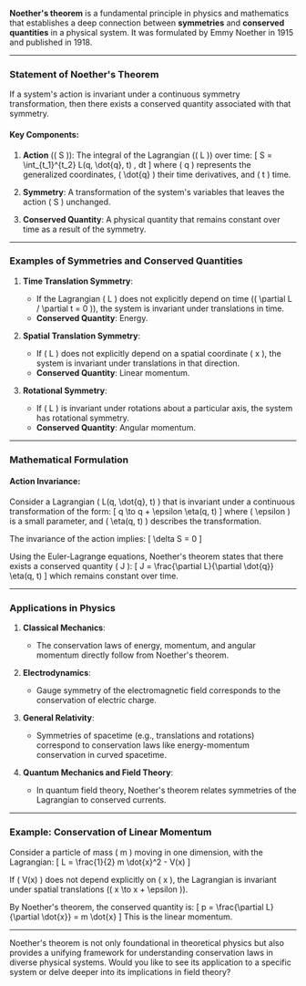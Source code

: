 **Noether's theorem** is a fundamental principle in physics and mathematics that establishes a deep connection between **symmetries** and **conserved quantities** in a physical system. It was formulated by Emmy Noether in 1915 and published in 1918.

---

### **Statement of Noether's Theorem**
If a system's action is invariant under a continuous symmetry transformation, then there exists a conserved quantity associated with that symmetry.

#### Key Components:
1. **Action** (\( S \)): The integral of the Lagrangian (\( L \)) over time:
   \[
   S = \int_{t_1}^{t_2} L(q, \dot{q}, t) \, dt
   \]
   where \( q \) represents the generalized coordinates, \( \dot{q} \) their time derivatives, and \( t \) time.

2. **Symmetry**: A transformation of the system's variables that leaves the action \( S \) unchanged.

3. **Conserved Quantity**: A physical quantity that remains constant over time as a result of the symmetry.

---

### **Examples of Symmetries and Conserved Quantities**
1. **Time Translation Symmetry**:
   - If the Lagrangian \( L \) does not explicitly depend on time (\( \partial L / \partial t = 0 \)), the system is invariant under translations in time.
   - **Conserved Quantity**: Energy.

2. **Spatial Translation Symmetry**:
   - If \( L \) does not explicitly depend on a spatial coordinate \( x \), the system is invariant under translations in that direction.
   - **Conserved Quantity**: Linear momentum.

3. **Rotational Symmetry**:
   - If \( L \) is invariant under rotations about a particular axis, the system has rotational symmetry.
   - **Conserved Quantity**: Angular momentum.

---

### **Mathematical Formulation**

#### Action Invariance:
Consider a Lagrangian \( L(q, \dot{q}, t) \) that is invariant under a continuous transformation of the form:
\[
q \to q + \epsilon \eta(q, t)
\]
where \( \epsilon \) is a small parameter, and \( \eta(q, t) \) describes the transformation.

The invariance of the action implies:
\[
\delta S = 0
\]

Using the Euler-Lagrange equations, Noether's theorem states that there exists a conserved quantity \( J \):
\[
J = \frac{\partial L}{\partial \dot{q}} \eta(q, t)
\]
which remains constant over time.

---

### **Applications in Physics**

1. **Classical Mechanics**:
   - The conservation laws of energy, momentum, and angular momentum directly follow from Noether's theorem.

2. **Electrodynamics**:
   - Gauge symmetry of the electromagnetic field corresponds to the conservation of electric charge.

3. **General Relativity**:
   - Symmetries of spacetime (e.g., translations and rotations) correspond to conservation laws like energy-momentum conservation in curved spacetime.

4. **Quantum Mechanics and Field Theory**:
   - In quantum field theory, Noether's theorem relates symmetries of the Lagrangian to conserved currents.

---

### **Example: Conservation of Linear Momentum**
Consider a particle of mass \( m \) moving in one dimension, with the Lagrangian:
\[
L = \frac{1}{2} m \dot{x}^2 - V(x)
\]

If \( V(x) \) does not depend explicitly on \( x \), the Lagrangian is invariant under spatial translations (\( x \to x + \epsilon \)).

By Noether's theorem, the conserved quantity is:
\[
p = \frac{\partial L}{\partial \dot{x}} = m \dot{x}
\]
This is the linear momentum.

---

Noether's theorem is not only foundational in theoretical physics but also provides a unifying framework for understanding conservation laws in diverse physical systems. Would you like to see its application to a specific system or delve deeper into its implications in field theory?

